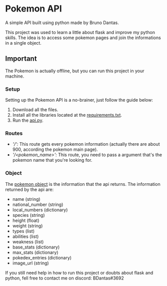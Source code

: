 # Pokemon API

A simple API built using python made by Bruno Dantas.

This project was used to learn a little about flask and improve my python skills. The idea is to access some pokemon pages and join the informations in a single object.


## Important 
The Pokemon is actually offline, but you can run this project in your machine.


### Setup
Setting up the Pokemon API is a no-brainer, just follow the guide below:
1. Download all the files.
2. Install all the libraries located at the [requirements.txt](requirements.txt).
4. Run the [api.py](https://github.com/DantasB/Pokemon-API/blob/main/api.py).

### Routes
- *'/':* This route gets every pokemon information (actually there are about 900, according the pokemon main page).
- *'/<pokemon_name>':* This route, you need to pass a argument that's the pokemon name that you're looking for.


### Object
The [pokemon object](https://github.com/DantasB/Pokemon-API/blob/main/Objects/pokemon.py) is the information that the api returns. The information returned by the api are:
- name (string)
- national_number (string)
- local_numbers (dictionary)
- species (string)
- height (float)
- weight (string)
- types (list)
- abilities (list)
- weakness (list)
- base_stats (dictionary)
- max_stats (dictionary)
- pokedex_entries (dictionary)
- image_url (string)




If you still need help in how to run this project or doubts about flask and python, fell free to contact me on discord: BDantas#3692
